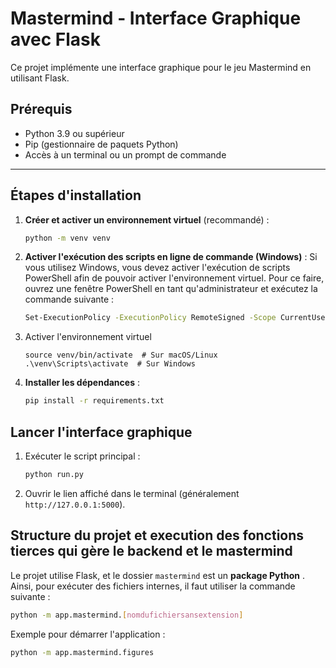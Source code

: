 
# Mastermind - Interface Graphique avec Flask

Ce projet implémente une interface graphique pour le jeu Mastermind en utilisant Flask.

## Prérequis

- Python 3.9 ou supérieur
- Pip (gestionnaire de paquets Python)
- Accès à un terminal ou un prompt de commande

---

## Étapes d'installation

1. **Créer et activer un environnement virtuel** (recommandé) :
   ```sh
   python -m venv venv
2. **Activer l'exécution des scripts en ligne de commande (Windows)** :
   Si vous utilisez Windows, vous devez activer l'exécution de scripts PowerShell afin de pouvoir activer l'environnement virtuel. Pour ce faire, ouvrez une fenêtre PowerShell en tant qu'administrateur et exécutez la commande suivante :
   ```sh
   Set-ExecutionPolicy -ExecutionPolicy RemoteSigned -Scope CurrentUser

3. Activer l'environnement virtuel 
   ```
   source venv/bin/activate  # Sur macOS/Linux
   .\venv\Scripts\activate  # Sur Windows
   ```

2. **Installer les dépendances** :
   ```sh
   pip install -r requirements.txt
   ```



## Lancer l'interface graphique

1. Exécuter le script principal :
   ```sh
   python run.py
   ```

2. Ouvrir le lien affiché dans le terminal (généralement `http://127.0.0.1:5000`).

## Structure du projet et execution des fonctions tierces qui gère le backend et le mastermind 

Le projet utilise Flask, et le dossier `mastermind` est un **package Python** . Ainsi, pour exécuter des fichiers internes, il faut utiliser la commande suivante :
```sh
python -m app.mastermind.[nomdufichiersansextension]
```
Exemple pour démarrer l'application :
```sh
python -m app.mastermind.figures
```


